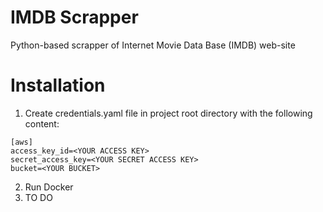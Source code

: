 # IMDB Scrapper
Python-based scrapper of Internet Movie Data Base (IMDB) web-site

# Installation

1. Create credentials.yaml file in project root directory with the following content:

```
[aws]
access_key_id=<YOUR ACCESS KEY>
secret_access_key=<YOUR SECRET ACCESS KEY>
bucket=<YOUR BUCKET>
```
2. Run Docker
3. TO DO
